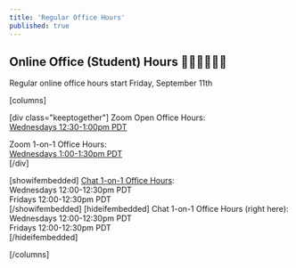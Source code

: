 ```yaml
---
title: 'Regular Office Hours'
published: true
---
```


## Online Office (Student) Hours 👩🏻‍💻👨🏻‍💻

Regular online office hours start Friday, September 11th

[columns]

[div class="keeptogether"]
Zoom Open Office Hours:  
[Wednesdays 12:30-1:00pm PDT](https://www2.cs.sfu.ca/CourseCentral/363/paulh/open-office-hours)  

Zoom 1-on-1 Office Hours:  
[Wednesdays 1:00-1:30pm PDT](https://www2.cs.sfu.ca/CourseCentral/363/paulh/1-on-1-office-hours/)  
[/div]

[showifembedded]
[Chat 1-on-1 Office Hours](https://canvas.sfu.ca/courses/56304/external_tools/14724):   
Wednesdays 12:00-12:30pm PDT  
Fridays 12:00-12:30pm PDT  
[/showifembedded]
[hideifembedded]
Chat 1-on-1 Office Hours (right here):  
Wednesdays 12:00-12:30pm PDT  
Fridays 12:00-12:30pm PDT  
[/hideifembedded]

[/columns]
